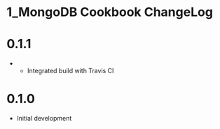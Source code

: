 # 1_MongoDB Cookbook ChangeLog

# 0.1.1

- - Integrated build with Travis CI

# 0.1.0

- Initial development
